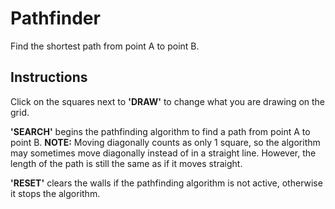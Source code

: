 # Pathfinder
Find the shortest path from point A to point B.

## Instructions
Click on the squares next to **'DRAW'** to change what you are drawing on the grid.

**'SEARCH'** begins the pathfinding algorithm to find a path from point A to point B.
**NOTE:** Moving diagonally counts as only 1 square, so the algorithm may sometimes move diagonally instead of in a straight line. However, the length of the path is still the same as if it moves straight.

**'RESET'** clears the walls if the pathfinding algorithm is not active, otherwise it stops the algorithm.
